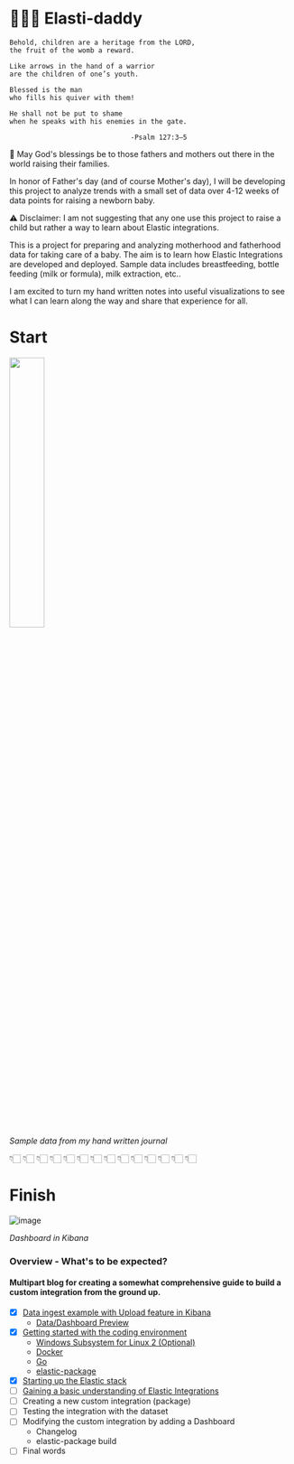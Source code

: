 # 👨🏻‍🍼 Elasti-daddy

```
Behold, children are a heritage from the LORD,
the fruit of the womb a reward.

Like arrows in the hand of a warrior
are the children of one’s youth.

Blessed is the man
who fills his quiver with them!

He shall not be put to shame
when he speaks with his enemies in the gate.

                              -Psalm 127:3–5
```
🙏 May God's blessings be to those fathers and mothers out there in the world raising their families.  

In honor of Father's day (and of course Mother's day), I will be developing this project to analyze trends with a small set of data over 4-12 weeks of data points for raising a newborn baby. 

⚠️ Disclaimer: I am not suggesting that any one use this project to raise a child but rather a way to learn about Elastic integrations.

This is a project for preparing and analyzing motherhood and fatherhood data for taking care of a baby. The aim is to learn how Elastic Integrations are developed and deployed. Sample data includes breastfeeding, bottle feeding (milk or formula), milk extraction, etc..

I am excited to turn my hand written notes into useful visualizations to see what I can learn along the way and share that experience for all.

# Start
<img src="https://github.com/nicpenning/Elasti-daddy/assets/5582679/37a21ac0-7e91-4b77-8392-14f93d4ffbe5" width=35% height=35%>

*Sample data from my hand written journal*

👇🏻   👇🏻   👇🏻   👇🏻   👇🏻   👇🏻   👇🏻   👇🏻   👇🏻   👇🏻   👇🏻   👇🏻   👇🏻   👇🏻

# Finish
![image](https://github.com/nicpenning/Elasti-daddy/assets/5582679/082b00fc-d72d-4189-a226-ca5e0418047a)

*Dashboard in Kibana*
### Overview - What's to be expected?
#### Multipart blog for creating a somewhat comprehensive guide to build a custom integration from the ground up. 
- [x] [Data ingest example with Upload feature in Kibana](https://github.com/nicpenning/Elasti-daddy/blob/main/Blog%20Posts/Blog%20Post%20%231.%20Data%20Ingest.md)
  - [Data/Dashboard Preview](https://github.com/nicpenning/Elasti-daddy/blob/main/Blog%20Posts/Blog%20Post%20%231.%20Data%20Ingest.md#ta-da)
- [x] [Getting started with the coding environment](https://github.com/nicpenning/Elasti-daddy/blob/main/Blog%20Posts/Blog%20Post%20%232.%20Getting%20Started.md)
  - [Windows Subsystem for Linux 2 (Optional)](https://github.com/nicpenning/Elasti-daddy/blob/main/Blog%20Posts/Blog%20Post%20%232.%20Getting%20Started.md#1-install-ubuntu-on-windows-11)
  - [Docker](https://github.com/nicpenning/Elasti-daddy/blob/main/Blog%20Posts/Blog%20Post%20%232.%20Getting%20Started.md#2-install-docker-within-ubuntu)
  - [Go](https://github.com/nicpenning/Elasti-daddy/blob/main/Blog%20Posts/Blog%20Post%20%232.%20Getting%20Started.md#3-install-go-within-ubuntu)
  - [elastic-package](https://github.com/nicpenning/Elasti-daddy/blob/main/Blog%20Posts/Blog%20Post%20%232.%20Getting%20Started.md#4-install-elastic-package-within-ubuntu)
- [x] [Starting up the Elastic stack](https://github.com/nicpenning/Elasti-daddy/blob/main/Blog%20Posts/Blog%20Post%20%233.%20Starting%20up%20the%20Elastic%20stack.md#starting-up-the-elastic-stack)
- [ ] [Gaining a basic understanding of Elastic Integrations](https://github.com/nicpenning/Elasti-daddy/blob/main/Blog%20Posts/Blog%20Post%20%234.%20Gaining%20a%20basic%20understanding%20of%20Elastic%20Integrations.md)
- [ ] Creating a new custom integration (package)
- [ ] Testing the integration with the dataset
- [ ] Modifying the custom integration by adding a Dashboard
  - Changelog
  - elastic-package build
- [ ] Final words
